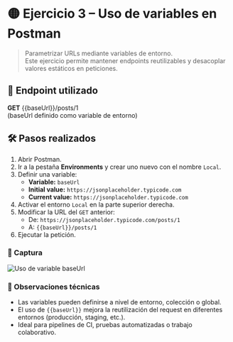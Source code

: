 # 🟡 Ejercicio 3 – Uso de variables en Postman
> Parametrizar URLs mediante variables de entorno.  
> Este ejercicio permite mantener endpoints reutilizables y desacoplar valores estáticos en peticiones.

## 🧩 Endpoint utilizado
**GET** {{baseUrl}}/posts/1  
(baseUrl definido como variable de entorno)


## 🛠 Pasos realizados

1. Abrir Postman.
2. Ir a la pestaña **Environments** y crear uno nuevo con el nombre `Local`.
3. Definir una variable:
   - **Variable:** `baseUrl`
   - **Initial value:** `https://jsonplaceholder.typicode.com`
   - **Current value:** `https://jsonplaceholder.typicode.com`
4. Activar el entorno `Local` en la parte superior derecha.
5. Modificar la URL del `GET` anterior:
   - De: `https://jsonplaceholder.typicode.com/posts/1`
   - A: `{{baseUrl}}/posts/1`
6. Ejecutar la petición.

### 📸 Captura
![Uso de variable baseUrl](../screenshots/03_variables_env.png)


### 🧠 Observaciones técnicas
- Las variables pueden definirse a nivel de entorno, colección o global.
- El uso de `{{baseUrl}}` mejora la reutilización del request en diferentes entornos (producción, staging, etc.).
- Ideal para pipelines de CI, pruebas automatizadas o trabajo colaborativo.

